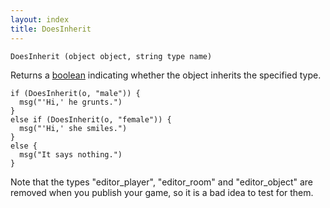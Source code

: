 ```yaml
---
layout: index
title: DoesInherit
---
```


    DoesInherit (object object, string type name)

Returns a [boolean](../types/boolean.html) indicating whether the object inherits the specified type.

    if (DoesInherit(o, "male")) {
      msg("'Hi,' he grunts.")
    }
    else if (DoesInherit(o, "female")) {
      msg("'Hi,' she smiles.")
    }
    else {
      msg("It says nothing.")
    }

Note that the types "editor_player", "editor_room" and "editor_object" are removed when you publish your game, so it is a bad idea to test for them.